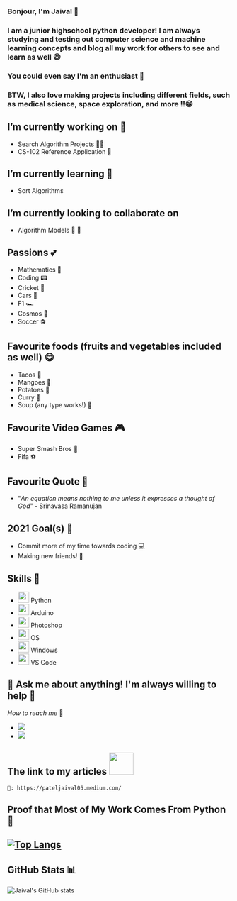 ### Bonjour, I'm Jaival 👋

### I am a junior highschool python developer! I am always studying and testing out computer science and machine learning concepts and blog all my work for others to see and learn as well 😃
### You could even say I'm an enthusiast 🤪
### BTW, I also love making projects including different fields, such as medical science, space exploration, and more ‼️😁

## I’m currently working on 🔭
 - Search Algorithm Projects 🕵🏻
 - CS-102 Reference Application 👾
<!--START_SECTION:activity-->

<!--END_SECTION:activity-->


## I’m currently learning 🧐
 - Sort Algorithms

## I’m currently looking to collaborate on 
 - Algorithm Models 👫 🔮

## Passions 💕
 - Mathematics 🔢
 - Coding 📟
 - Cricket 🏏 
 - Cars 🚗 
 - F1 🏎 
 - Cosmos 🚀
 - Soccer ⚽️

## Favourite foods (fruits and vegetables included as well) 😋
 - Tacos 🌮 
 - Mangoes 🥭 
 - Potatoes 🥔 
 - Curry 🍛 
 - Soup (any type works!) 🍲 

## Favourite Video Games 🎮 
 - Super Smash Bros 🥊 
 - Fifa ⚽️ 

## Favourite Quote 🌁
 - "*An equation means nothing to me unless it expresses a thought of God*" - Srinavasa Ramanujan

## 2021 Goal(s) 🎯 
 - Commit more of my time towards coding 💻
 - Making new friends! 👫

## Skills 📝 
 - <img height="25" width="25" src="https://unpkg.com/simple-icons@v4/icons/python.svg" /> Python
 - <img height="25" width="25" src="https://unpkg.com/simple-icons@v4/icons/arduino.svg" /> Arduino
 - <img height="25" width="25" src="https://unpkg.com/simple-icons@v4/icons/adobephotoshop.svg" /> Photoshop
 - <img height="25" width="25" src="https://unpkg.com/simple-icons@v4/icons/apple.svg" /> OS
 - <img height="25" width="25" src="https://unpkg.com/simple-icons@v4/icons/windows.svg" /> Windows
 - <img height="25" width="25" src="https://unpkg.com/simple-icons@v4/icons/visualstudiocode.svg" /> VS Code
 
 
## 💬 Ask me about anything! I'm always willing to help 🤗
  *How to reach me* 📡
   
  - [<img src="https://img.shields.io/badge/LinkedIn-0077B5?style=for-the-badge&logo=linkedin&logoColor=white" />](https://www.linkedin.com/in/jaivalpatel/)
  - [<img src="https://img.shields.io/badge/Instagram-E4405F?style=for-the-badge&logo=instagram&logoColor=white" />](https://www.instagram.com/jaivalpatelll/)

## The link to my articles <img height="50" width="55" src="https://simpleicons.org/icons/medium.svg" />
    📖: https://pateljaival05.medium.com/



## Proof that Most of My Work Comes From Python 🐍
[![Top Langs](https://github-readme-stats.vercel.app/api/top-langs/?username=GEEGABYTE1&layout=compact)](https://github.com/GEEGABYTE1/github-readme-stats) 
----

## GitHub Stats 📊

![Jaival's GitHub stats](https://github-readme-stats.vercel.app/api?username=GEEGABYTE1&count_private=true&theme=radical)




